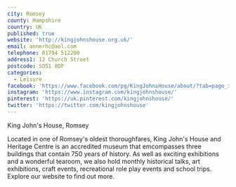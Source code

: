 ```yaml
---
city: Romsey
county: Hampshire
country: UK
published: true
website: 'http://kingjohnshouse.org.uk/'
email: annerhc@aol.com
telephone: 01794 512200
address1: 12 Church Street
postcode: SO51 8DF
categories:
  - Leisure
facebook: 'https://www.facebook.com/pg/KingJohnsHouse/about/?tab=page_info'
instagram: 'https://www.instagram.com/kingjohnshouse/'
pinterest: 'https://uk.pinterest.com/kingjohnshouse/'
twitter: 'https://twitter.com/kingjohnshouse'
---
```

King John's House, Romsey

Located in one of Romsey's oldest thoroughfares, King John's House and Heritage Centre is an accredited museum that emcompasses three buildings that contain 750 years of history. As well as exciting exhibitions and a wonderful tearoom, we also hold monthly historical talks, art exhibitions, craft events, recreational role play events and school trips. Explore our website to find out more.
